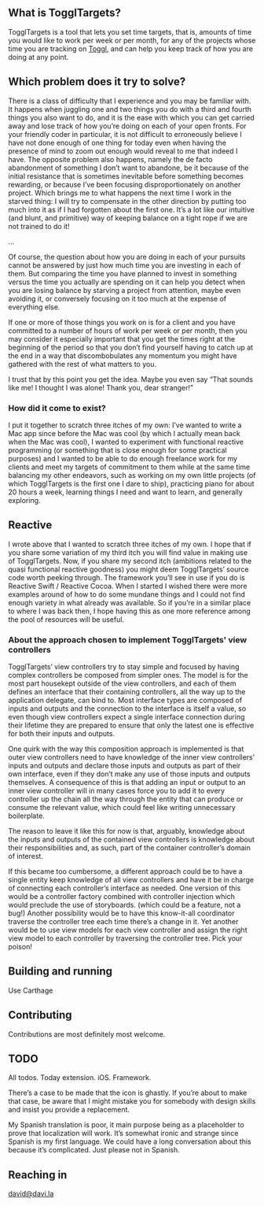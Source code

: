 ## What is TogglTargets?

TogglTargets is a tool that lets you set time targets, that is, amounts of time you would like to work per week or per month, for any of the projects whose time you are tracking on [Toggl](https://toggl.com), and can help you keep track of how you are doing at any point.

## Which problem does it try to solve?

There is a class of difficulty that I experience and you may be familiar with. It happens when juggling one and two things you do with a third and fourth things you also want to do, and it is the ease with which you can get carried away and lose track of how you’re doing on each of your open fronts. For your friendly coder in particular, it is not difficult to erroneously believe I have not done enough of one thing for today even when having the presence of mind to zoom out enough would reveal to me that indeed I have. The opposite problem also happens, namely the de facto abandonment of something I don’t want to abandone, be it because of the initial resistance that is sometimes inevitable before something becomes rewarding, or because I’ve been focusing disproportionately on another project. Which brings me to what happens the next time I work in the starved thing: I will try to compensate in the other direction by putting too much into it as if I had forgotten about the first one. It’s a lot like our intuitive (and blunt, and primitive) way of keeping balance on a tight rope if we are not trained to do it!

...

Of course, the question about how you are doing in each of your pursuits cannot be answered by just how much time you are investing in each of them. But comparing the time you have planned to invest in something versus the time you actually are spending on it can help you detect when you are losing balance by starving a project from attention, maybe even avoiding it, or conversely focusing on it too much at the expense of everything else.

If one or more of those things you work on is for a client and you have committed to a number of hours of work per week or per month, then you may consider it especially important that you get the times right at the beginning of the period so that you don’t find yourself having to catch up at the end in a way that discombobulates any momentum you might have gathered with the rest of what matters to you.

I trust that by this point you get the idea. Maybe you even say “That sounds like me! I thought I was alone! Thank you, dear stranger!”

### How did it come to exist?

I put it together to scratch three itches of my own: I’ve wanted to write a Mac app since before the Mac was cool (by which I actually mean back when the Mac was cool), I wanted to experiment with functional reactive programming (or something that is close enough for some practical purposes) and I wanted to be able to do enough freelance work for my clients and meet my targets of commitment to them while at the same time balancing my other endeavors, such as working on my own little projects (of which TogglTargets is the first one I dare to ship), practicing piano for about 20 hours a week, learning things I need and want to learn, and generally exploring.

## Reactive

I wrote above that I wanted to scratch three itches of my own. I hope that if you share some variation of my third itch you will find value in making use of TogglTargets. Now, if you share my second itch (ambitions related to the quasi functional reactive goodness) you might deem TogglTargets’ source code worth peeking through. The framework you’ll see in use if you do is Reactive Swift / Reactive Cocoa. When I started I wished there were more examples around of how to do some mundane things and I could not find enough variety in what already was available. So if you’re in a similar place to where I was back then, I hope having this as one more reference among the pool of resources will be useful. 

### About the approach chosen to implement TogglTargets' view controllers

TogglTargets’ view controllers try to stay simple and focused by having complex controllers be composed from simpler ones. The model is for the most part housekept outside of the view controllers, and each of them defines an interface that their containing controllers, all the way up to the application delegate, can bind to. Most interface types are composed of inputs and outputs and the connection to the interface is itself a value, so even though view controllers expect a single interface connection during their lifetime they are prepared to ensure that only the latest one is effective for both their inputs and outputs.

One quirk with the way this composition approach is implemented is that outer view controllers need to have knowledge of the inner view controllers’ inputs and outputs and declare those inputs and outputs as part of their own interface, even if they don’t make any use of those inputs and outputs themselves. A consequence of this is that adding an input or output to an inner view controller will in many cases force you to add it to every controller up the chain all the way through the entity that can produce or consume the relevant value, which could feel like writing unnecessary boilerplate. 

The reason to leave it like this for now is that, arguably, knowledge about the inputs and outputs of the contained view controllers is knowledge about their responsibilities and, as such, part of the container controller’s domain of interest. 

If this became too cumbersome, a different approach could be to have a single entity keep knowledge of all view controllers and have it be in charge of connecting each controller’s interface as needed. One version of this would  be a controller factory combined with controller injection which would preclude the use of storyboards. (which could be a feature, not a bug!) Another possibility would be to have this know-it-all coordinator traverse the controller tree each time there’s a change in it. Yet another would be to use view models for each view controller and assign the right view model to each controller by traversing the controller tree. Pick your poison!

## Building and running

Use Carthage

## Contributing

Contributions are most definitely most welcome.

## TODO

All todos. Today extension. iOS. Framework. 

There’s a case to be made that the icon is ghastly. If you’re about to make that case, be aware that I might mistake you for somebody with design skills and insist you provide a replacement. 

My Spanish translation is poor, it main purpose being as a placeholder to prove that localization will work. It’s somewhat ironic and strange since Spanish is my first language. We could have a long conversation about this because it’s complicated. Just please not in Spanish. 

## Reaching in

david@davi.la
